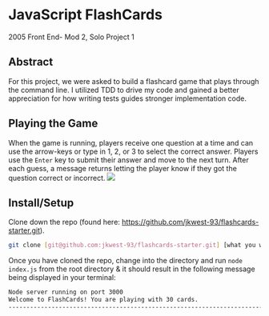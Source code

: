 # JavaScript FlashCards
2005 Front End- Mod 2, Solo Project 1

## Abstract
For this project, we were asked to build a flashcard game that plays through the command line. I utilized TDD to drive my code and gained a better appreciation for how writing tests guides stronger implementation code.

## Playing the Game
When the game is running, players receive one question at a time and can use the arrow-keys or type in 1, 2, or 3 to select the correct answer. Players use the `Enter` key to submit their answer and move to the next turn. After each guess, a message returns letting the player know if they got the question correct or incorrect.
![](jkw-flashcards-first3.gif)

## Install/Setup

Clone down the repo (found here: https://github.com/jkwest-93/flashcards-starter.git).

```bash
git clone [git@github.com:jkwest-93/flashcards-starter.git] [what you want to name the repo]
```

Once you have cloned the repo, change into the directory and run `node index.js` from the root directory & it should result in the following message being displayed in your terminal:

```bash
Node server running on port 3000
Welcome to FlashCards! You are playing with 30 cards.
-----------------------------------------------------------------------
```
